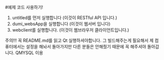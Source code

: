 #예제 코드 사용하기!

1. untitled를 먼저 실행합니다 (이것이 RESTful API 입니다.)
2. dumi_websApp을 실행합니다 (이것이 웹서버 입니다)
3. webclient를 실행합니다. (이것이 웹브라우저 클라이언트입니다.)

주의!!!
꼭 README.md를 읽고 Qt 실행하셔야합니다. 그 빌드해주는게 필요해서 
제 컴퓨터에서는 설정을 해놔서 돌아가지만 다른 분들은 안해줬기 때문에 꼭 해주셔야 돌아갑니다. 
QMYSQL 이용